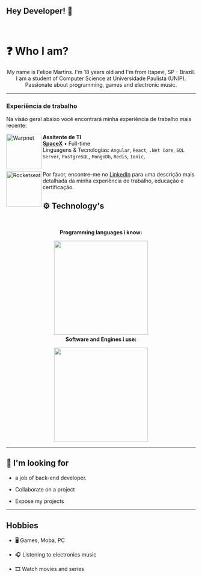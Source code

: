 ### <h2>Hey Developer! 👋</h2>
<br>
<h1><strong>❓ Who I am?</strong></h1>
<p align="center">My name is Felipe Martins. I'm 18 years old and I'm from Itapevi, SP - Brazil. I am a student of Computer Science at Universidade Paulista (UNIP). Passionate about programming, games and electronic music.</p>
<hr>


### Experiência de trabalho
Na visão geral abaixo você encontrará minha experiência de trabalho mais recente:

[<img align="left" height="94px" width="94px" alt="Warpnet" src="https://www.spacex.com/static/images/share.jpg"/>](https://www.spacex.com/)

**Assitente de TI** \
[**SpaceX**](https://www.spacex.com/) • Full-time \
Linguagens & Tecnologias: `Angular`, `React`, `.Net Core`, `SQL Server`, `PostgreSQL`, `MongoDb`, `Redis`, `Ionic`,\
<br/>

[<img align="left" height="94px" width="94px" alt="Rocketseat" src="https://yt3.ggpht.com/ytc/AKedOLQkXnYChXAHOeBQLzwhk1_BHYgUXs6ITQOakoeNoQ=s900-c-k-c0x00ffffff-no-rj"/>](https://rocketseat.com.br/)

Por favor, encontre-me no [LinkedIn](https://www.linkedin.com/in/felipemartoliveira/) para uma descrição mais detalhada da minha experiência de trabalho, educação e certificação.

<h2><strong>⚙️ Technology's</strong></h2>
<br>
<p align="center"><strong>Programming languages i know:</strong></p>
<p align="center"><img src="https://i.imgur.com/jrHpMQH.png" heigth="50px" width="250px></p>
<p align="center"><strong><br>Software and Engines i use:</strong></p>
<p align="center"><img src="https://i.imgur.com/excHV8m.png" heigth="50px" width="250px"></p>
<hr>
<h2><strong>🔎 I'm looking for</strong></h2>
<ul>
  <li><p>a job of back-end developer.</p></li>
  <li><p>Collaborate on a project</p></li>
  <li><p>Expose my projects</p></li>
</ul>
<hr>
<h2><strong>Hobbies</strong></h2>
<ul>
  <li><p>🖥️ Games, Moba, PC</p></li>
  <li><p>🎧 Listening to electronics music</p></li>
  <li><p>🎞️ Watch movies and series</p></li>
</ul>
<!--
